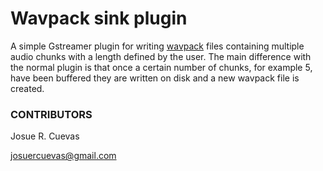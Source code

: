 # Wavpack sink plugin

A simple Gstreamer plugin for writing [wavpack](http://www.wavpack.com/) files containing multiple audio chunks with a length defined by the user. The main difference with the normal plugin is that once a certain number of chunks, for example 5, have been buffered they are written on disk and a new wavpack file is created.

### CONTRIBUTORS

Josue R. Cuevas

josuercuevas@gmail.com
